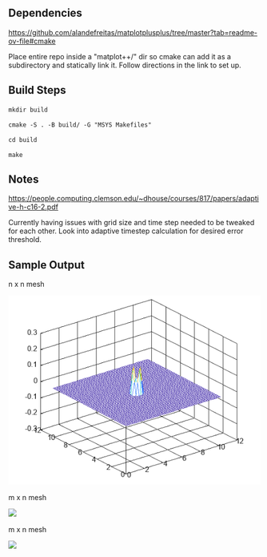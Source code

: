 ## Dependencies

https://github.com/alandefreitas/matplotplusplus/tree/master?tab=readme-ov-file#cmake

Place entire repo inside a "matplot++/" dir so cmake can add it as a subdirectory and statically link it. Follow directions in the link to set up.

## Build Steps
```
mkdir build
```

```
cmake -S . -B build/ -G "MSYS Makefiles"
```

```
cd build
```

```
make
```

## Notes

https://people.computing.clemson.edu/~dhouse/courses/817/papers/adaptive-h-c16-2.pdf

Currently having issues with grid size and time step needed to be tweaked for each other. Look into adaptive timestep calculation for desired error threshold.

## Sample Output

n x n mesh

![](../wave_updated.gif)

m x n mesh

![](../wave_rec_updated.gif)

m x n mesh

![](../wave_larger_area_updated.gif)
